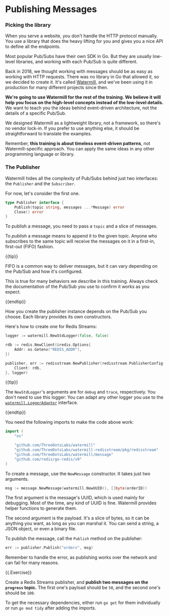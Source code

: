 # Publishing Messages

### Picking the library

When you serve a website, you don't handle the HTTP protocol manually.
You use a library that does the heavy lifting for you and gives you a nice API to define all the endpoints.

Most popular Pub/Subs have their own SDK in Go.
But they are usually low-level libraries, and working with each Pub/Sub is quite different.

Back in 2018, we thought working with messages should be as easy as working with HTTP requests.
There was no library in Go that allowed it, so we decided to create it.
It's called [Watermill](https://github.com/ThreeDotsLabs/watermill), and we've been using it in production for many different projects since then.

**We're going to use Watermill for the rest of the training.
We believe it will help you focus on the high-level concepts instead of the low-level details.**
We want to teach you the ideas behind event-driven architecture, not the details of a specific Pub/Sub.

We designed Watermill as a lightweight library, not a framework, so there's no vendor lock-in.
If you prefer to use anything else, it should be straightforward to translate the examples.

Remember, **this training is about timeless event-driven patterns**, not Watermill-specific approach.
You can apply the same ideas in any other programming language or library.

### The Publisher

Watermill hides all the complexity of Pub/Subs behind just two interfaces: the `Publisher` and the `Subscriber`.

For now, let's consider the first one.

```go
type Publisher interface {
	Publish(topic string, messages ...*Message) error
	Close() error
}
```

To publish a message, you need to pass a `topic` and a slice of messages.

To *publish* a message means to append it to the given topic.
Anyone who subscribes to the same topic will receive the messages on it in a first-in, first-out (FIFO) fashion.

{{tip}}

FIFO is a common way to deliver messages, but it can vary depending on the Pub/Sub and how it's configured.

This is true for many behaviors we describe in this training.
Always check the documentation of the Pub/Sub you use to confirm it works as you expect.

{{endtip}}

How you create the publisher instance depends on the Pub/Sub you choose.
Each library provides its own constructors.

Here's how to create one for Redis Streams:

```go
logger := watermill.NewStdLogger(false, false)

rdb := redis.NewClient(&redis.Options{
	Addr: os.Getenv("REDIS_ADDR"),
})

publisher, err := redisstream.NewPublisher(redisstream.PublisherConfig{
	Client: rdb,
}, logger)
```

{{tip}}

The `NewStdLogger`'s arguments are for `debug` and `trace`, respectively.
You don't need to use this logger: You can adapt any other logger you use to the [`watermill.LoggerAdapter`](https://github.com/ThreeDotsLabs/watermill/blob/559222086a70e83f930fd904c2a53991749f3877/log.go#L43) interface.

{{endtip}}

You need the following imports to make the code above work:

```go
import (
	"os"

	"github.com/ThreeDotsLabs/watermill"
	"github.com/ThreeDotsLabs/watermill-redisstream/pkg/redisstream"
	"github.com/ThreeDotsLabs/watermill/message"
	"github.com/redis/go-redis/v9"
)
```

To create a message, use the `NewMessage` constructor.
It takes just two arguments.

```go
msg := message.NewMessage(watermill.NewUUID(), []byte(orderID))
```

The first argument is the message's UUID, which is used mainly for debugging.
Most of the time, any kind of UUID is fine.
Watermill provides helper functions to generate them.

The second argument is the payload.
It's a slice of bytes, so it can be anything you want, as long as you can marshal it.
You can send a string, a JSON object, or even a binary file.

To publish the message, call the `Publish` method on the publisher:

```go
err := publisher.Publish("orders", msg)
```

Remember to handle the error, as publishing works over the network and can fail for many reasons.

{{.Exercise}}

Create a Redis Streams publisher, and **publish two messages on the `progress` topic.**
The first one's payload should be `50`, and the second one's should be `100`.

To get the necessary dependencies, either run `go get` for them individually or run `go mod tidy` after adding the imports.
